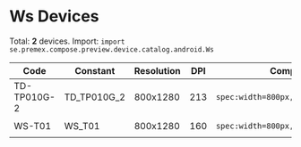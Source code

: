 # Ws Devices

Total: **2** devices. Import: `import se.premex.compose.preview.device.catalog.android.Ws`

| Code | Constant | Resolution | DPI | Compose Spec | Preview Usage |
|------|----------|------------|-----|-------------|---------------|
| TD-TP010G-2 | TD_TP010G_2 | 800x1280 | 213 | `spec:width=800px,height=1280px,dpi=213` | `@Preview(device = Ws.TD_TP010G_2)` |
| WS-T01 | WS_T01 | 800x1280 | 160 | `spec:width=800px,height=1280px,dpi=160` | `@Preview(device = Ws.WS_T01)` |

<!-- Generated automatically. Do not edit manually. -->
